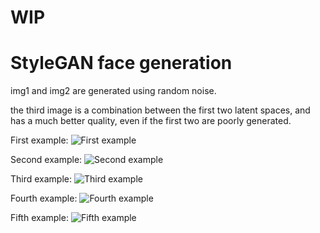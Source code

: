 # WIP

# StyleGAN face generation

img1 and img2 are generated using random noise.

the third image is a combination between the first two latent spaces, and has a much better quality, even if the first two are poorly generated.


First example:
![](https://i.imgur.com/1BHYCQ9.jpeg "First example")


Second example:
![](https://i.imgur.com/pVQN9sA.jpeg "Second example")


Third example:
![](https://i.imgur.com/clybF7I.jpeg "Third example")


Fourth example:
![](https://i.imgur.com/v2gXK5n.jpeg "Fourth example")


Fifth example:
![](https://i.imgur.com/71FAxab.jpeg "Fifth example")
